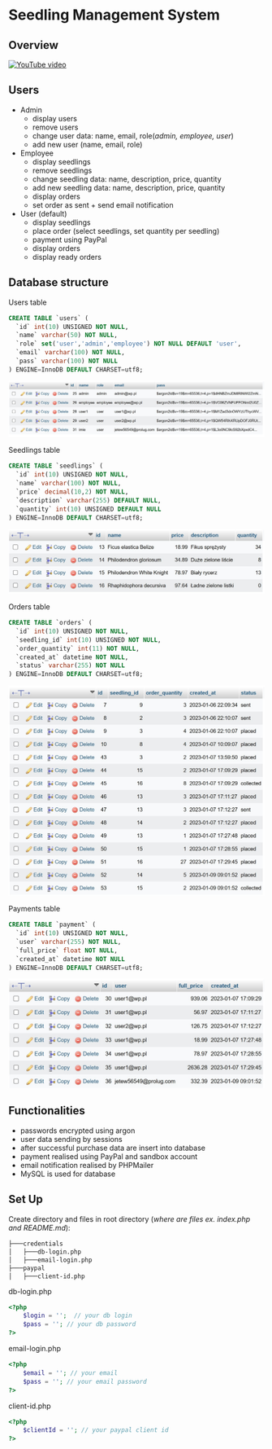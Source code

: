 # Seedling Management System

## Overview

[![YouTube video](https://img.youtube.com/vi/vjTB9XMJVqM/0.jpg)](http://www.youtube.com/watch?feature=player_embedded&v=vjTB9XMJVqM)

## Users
- Admin
  - display users
  - remove users
  - change user data: name, email, role(_admin, employee, user_)
  - add new user (name, email, role)
- Employee
  - display seedlings
  - remove seedlings
  - change seedling data: name, description, price, quantity
  - add new seedling data: name, description, price, quantity
  - display orders
  - set order as sent + send email notification
- User (default)
  - display seedlings
  - place order (select seedlings, set quantity per seedling)
  - payment using PayPal
  - display orders
  - display ready orders

## Database structure

Users table

```sql
CREATE TABLE `users` (
  `id` int(10) UNSIGNED NOT NULL,
  `name` varchar(50) NOT NULL,
  `role` set('user','admin','employee') NOT NULL DEFAULT 'user',
  `email` varchar(100) NOT NULL,
  `pass` varchar(100) NOT NULL
) ENGINE=InnoDB DEFAULT CHARSET=utf8;
```

![users table](./img/db%20users.jpg)

Seedlings table

```sql
CREATE TABLE `seedlings` (
  `id` int(10) UNSIGNED NOT NULL,
  `name` varchar(100) NOT NULL,
  `price` decimal(10,2) NOT NULL,
  `description` varchar(255) DEFAULT NULL,
  `quantity` int(10) UNSIGNED DEFAULT NULL
) ENGINE=InnoDB DEFAULT CHARSET=utf8;
```

![users table](./img/db%20seedlings.jpg)

Orders table

```sql
CREATE TABLE `orders` (
  `id` int(10) UNSIGNED NOT NULL,
  `seedling_id` int(10) UNSIGNED NOT NULL,
  `order_quantity` int(11) NOT NULL,
  `created_at` datetime NOT NULL,
  `status` varchar(255) NOT NULL
) ENGINE=InnoDB DEFAULT CHARSET=utf8;
```

![users table](./img/db%20orders.jpg)

Payments table

```sql
CREATE TABLE `payment` (
  `id` int(10) UNSIGNED NOT NULL,
  `user` varchar(255) NOT NULL,
  `full_price` float NOT NULL,
  `created_at` datetime NOT NULL
) ENGINE=InnoDB DEFAULT CHARSET=utf8;
```

![users table](./img/db%20payments.jpg)

## Functionalities

- passwords encrypted using argon
- user data sending by sessions
- after successful purchase data are insert into database
- payment realised using PayPal and sandbox account
- email notification realised by PHPMailer
- MySQL is used for database

## Set Up

Create directory and files in root directory (_where are files ex. index.php and README.md_):
```
├───credentials
│   ├───db-login.php
│   ├───email-login.php
├───paypal
│   ├───client-id.php
```

db-login.php

```php
<?php
    $login = '';  // your db login
    $pass = ''; // your db password
?>
```

email-login.php

```php
<?php
    $email = ''; // your email
    $pass = ''; // your email password
?>
```

client-id.php

```php
<?php
    $clientId = ''; // your paypal client id
?>
```
